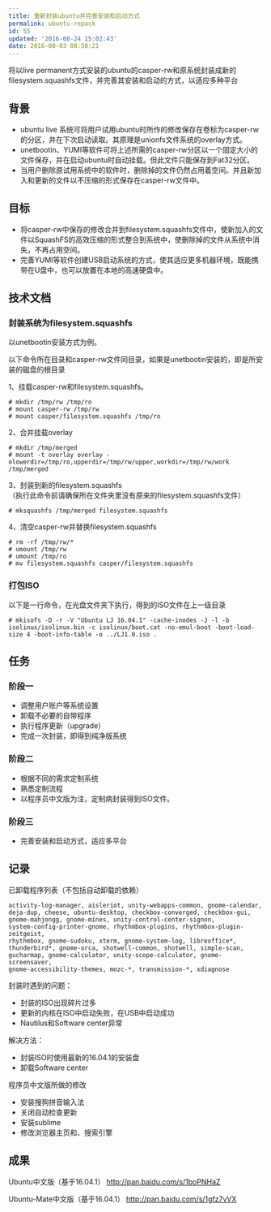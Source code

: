 ```yaml
---
title: 重新封装ubuntu并完善安装和启动方式
permalink: ubuntu-repack
id: 55
updated: '2016-08-24 15:02:43'
date: 2016-08-03 08:58:21
---
```


<p class="excerpt">将以live permanent方式安装的ubuntu的casper-rw和原系统封装成新的filesystem.squashfs文件，并完善其安装和启动的方式，以适应多种平台</p>

## 背景
* ubuntu live 系统可将用户试用ubuntu时所作的修改保存在卷标为casper-rw的分区，并在下次启动读取。其原理是unionfs文件系统的overlay方式。
* unetbootin、YUMI等软件可将上述所需的casper-rw分区以一个固定大小的文件保存，并在启动ubuntu时自动挂载。但此文件只能保存到Fat32分区。
* 当用户删除原试用系统中的软件时，删除掉的文件仍然占用着空间。并且新加入和更新的文件以不压缩的形式保存在casper-rw文件中。

## 目标
* 将casper-rw中保存的修改合并到filesystem.squashfs文件中，使新加入的文件以SquashFS的高效压缩的形式整合到系统中，使删除掉的文件从系统中消失，不再占用空间。
* 完善YUMI等软件创建USB启动系统的方式，使其适应更多机器环境，既能携带在U盘中，也可以放置在本地的高速硬盘中。

## 技术文档
### 封装系统为filesystem.squashfs
以unetbootin安装方式为例。
<p class="note">以下命令所在目录和casper-rw文件同目录，如果是unetbootin安装的，即是所安装的磁盘的根目录</p>

1、挂载casper-rw和filesystem.squashfs。
```line-numbers
# mkdir /tmp/rw /tmp/ro
# mount casper-rw /tmp/rw
# mount casper/filesystem.squashfs /tmp/ro
```

2、合并挂载overlay
```line-numbers
# mkdir /tmp/merged
# mount -t overlay overlay -olowerdir=/tmp/ro,upperdir=/tmp/rw/upper,workdir=/tmp/rw/work /tmp/merged
```

3、封装到新的filesystem.squashfs  
（执行此命令前请确保所在文件夹里没有原来的filesystem.squashfs文件）
```line-numbers
# mksquashfs /tmp/merged filesystem.squashfs
```

4、清空casper-rw并替换filesystem.squashfs
```line-numbers
# rm -rf /tmp/rw/*
# umount /tmp/rw
# umount /tmp/ro
# mv filesystem.squashfs casper/filesystem.squashfs
```

### 打包ISO
以下是一行命令，在光盘文件夹下执行，得到的ISO文件在上一级目录
```line-numbers
# mkisofs -D -r -V "Ubuntu LJ 16.04.1" -cache-inodes -J -l -b isolinux/isolinux.bin -c isolinux/boot.cat -no-emul-boot -boot-load-size 4 -boot-info-table -o ../LJ1.0.iso .
```


## 任务
### 阶段一
* 调整用户账户等系统设置
* 卸载不必要的自带程序
* 执行程序更新（upgrade）
* 完成一次封装，即得到纯净版系统

### 阶段二
* 根据不同的需求定制系统
* 熟悉定制流程
* 以程序员中文版为注，定制病封装得到ISO文件。

### 阶段三
* 完善安装和启动方式，适应多平台

## 记录
已卸载程序列表（不包括自动卸载的依赖）
```
activity-log-manager, aisleriot, unity-webapps-common, gnome-calendar, 
deja-dup, cheese, ubuntu-desktop, checkbox-converged, checkbox-gui, 
gnome-mahjongg, gnome-mines, unity-control-center-signon, 
system-config-printer-gnome, rhythmbox-plugins, rhythmbox-plugin-zeitgeist, 
rhythmbox, gnome-sudoku, xterm, gnome-system-log, libreoffice*, 
thunderbird*, gnome-orca, shotwell-common, shotwell, simple-scan, 
gucharmap, gnome-calculator, unity-scope-calculator, gnome-screensaver, 
gnome-accessibility-themes, mozc-*, transmission-*, xdiagnose
```
封装时遇到的问题：

* 封装的ISO出现碎片过多
* 更新的内核在ISO中启动失败，在USB中启动成功
* Nautilus和Software center异常

解决方法：

* 封装ISO时使用最新的16.04.1的安装盘
* 卸载Software center

程序员中文版所做的修改

 - 安装搜狗拼音输入法
 - 关闭自动检查更新
 - 安装sublime
 - 修改浏览器主页和、搜索引擎

## 成果
Ubuntu中文版（基于16.04.1）
<a class="external" href="http://pan.baidu.com/s/1boPNHaZ">http://pan.baidu.com/s/1boPNHaZ</a>

Ubuntu-Mate中文版（基于16.04.1）
<a class="external" href="http://pan.baidu.com/s/1gfz7vVX">http://pan.baidu.com/s/1gfz7vVX</a>
